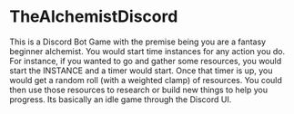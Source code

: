 # TheAlchemistDiscord
This is a Discord Bot Game with the premise being you are a fantasy beginner alchemist. You would start time instances for any action you do. 
For instance, if you wanted to go and gather some resources, you would start the INSTANCE and a timer would start. Once that timer is up,
you would get a random roll (with a weighted clamp) of resources.  You could then use those resources to research or build new things to help
you progress. Its basically an idle game through the Discord UI.
